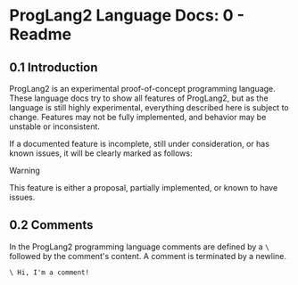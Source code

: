 # ProgLang2 Language Docs: 0 - Readme

## 0.1 Introduction
ProgLang2 is an experimental proof-of-concept programming language. These language docs try to show all features of ProgLang2, but as the language is still highly experimental, everything described here is subject to change. Features may not be fully implemented, and behavior may be unstable or inconsistent.

If a documented feature is incomplete, still under consideration, or has known issues, it will be clearly marked as follows:

> [!WARNING]
> This feature is either a proposal, partially implemented, or known to have issues.

## 0.2 Comments
In the ProgLang2 programming language comments are defined by a `\` followed by the comment's content. A comment is terminated by a newline.
```
\ Hi, I'm a comment!
```
